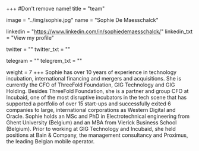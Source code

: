 +++
#Don't remove name!
title = "team"

image = "../img/sophie.jpg"
name = "Sophie De Maesschalck"

linkedin = "https://www.linkedin.com/in/sophiedemaesschalck/"
linkedin_txt = "View my profile"

twitter = ""
twitter_txt = ""

telegram = ""
telegrem_txt = ""

weight = 7
+++
Sophie has over 10 years of experience in technology incubation, international financing and mergers and acquisitions. She is currently the CFO of ThreeFold Foundation, GIG Technology and GIG Holding. Besides ThreeFold Foundation, she is a partner and group CFO at Incubaid, one of the most disruptive incubators in the tech scene that has supported a portfolio of over 15 start-ups and successfully exited 6 companies to large, international corporations as Western Digital and Oracle.
Sophie holds an MSc and PhD in Electrotechnical engineering from Ghent University (Belgium) and an MBA from Vlerick Business School (Belgium). Prior to working at GIG Technology and Incubaid, she held positions at Bain & Company, the management consultancy and Proximus, the leading Belgian mobile operator.

